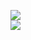 [![](https://img.shields.io/badge/Made%20With-Github%20Spray-lightgrey.svg?style=for-the-badge&logo=github)](https://github.com/Annihil/github-spray#948)  
[![](https://i.imgur.com/2DrTn0Z.gif)](https://github.com/Annihil/github-spray)